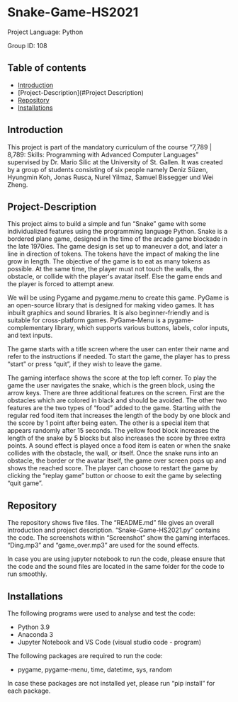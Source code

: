 # Snake-Game-HS2021

Project Language: Python

Group ID:  108

## Table of contents
* [Introduction](#Introduction)
* [Project-Description](#Project Description)
* [Repository](#Repository)
* [Installations](#Installations)

## Introduction
This project is part of the mandatory curriculum of the course “7,789 | 8,789: Skills: Programming with Advanced Computer Languages” supervised by Dr. Mario Silic at the University of St. Gallen. It was created by a group of students consisting of six people namely Deniz Süzen, Hyungmin Koh, Jonas Rusca, Nurel Yilmaz, Samuel Bissegger und Wei Zheng. 

## Project-Description
This project aims to build a simple and fun “Snake” game with some individualized features using the programming language Python. Snake is a bordered plane game, designed in the time of the arcade game blockade in the late 1970ies. The game design is set up to maneuver a dot, and later a line in direction of tokens. The tokens have the impact of making the line grow in length. The objective of the game is to eat as many tokens as possible. At the same time, the player must not touch the walls, the obstacle, or collide with the player's avatar itself. Else the game ends and the player is forced to attempt anew. 

We will be using Pygame and pygame.menu to create this game. PyGame is an open-source library that is designed for making video games. It has inbuilt graphics and sound libraries. It is also beginner-friendly and is suitable for cross-platform games. PyGame-Menu is a pygame-complementary library, which supports various buttons, labels, color inputs, and text inputs. 



The game starts with a title screen where the user can enter their name and refer to the instructions if needed. To start the game, the player has to press “start” or press “quit”, if they wish to leave the game.

The gaming interface shows the score at the top left corner. To play the game the user navigates the snake, which is the green block, using the arrow keys. There are three additional features on the screen. First are the obstacles which are colored in black and should be avoided. The other two features are the two types of “food” added to the game. Starting with the regular red food item that increases the length of the body by one block and the score by 1 point after being eaten. The other is a special item that appears randomly after 15 seconds. The yellow food block increases the length of the snake by 5 blocks but also increases the score by three extra points. A sound effect is played once a food item is eaten or when the snake collides with the obstacle, the wall, or itself. 
Once the snake runs into an obstacle, the border or the avatar itself, the game over screen pops up and shows the reached score. The player can choose to restart the game by clicking the “replay game” button or choose to exit the game by selecting “quit game”. 

## Repository
The repository shows five files. The “README.md” file gives an overall introduction and project description. “Snake-Game-HS2021.py” contains the code. The screenshots within “Screenshot” show the gaming interfaces. “Ding.mp3” and “game_over.mp3” are used for the sound effects. 

In case you are using jupyter notebook to run the code, please ensure that the code and the sound files are located in the same folder for the code to run smoothly. 

## Installations
The following programs were used to analyse and test the code:
* Python 3.9 
* Anaconda 3
* Jupyter Notebook and VS Code (visual studio code - program)

The following packages are required to run the code: 
* pygame, pygame-menu, time, datetime, sys, random

In case these packages are not installed yet, please run “pip install” for each package.
